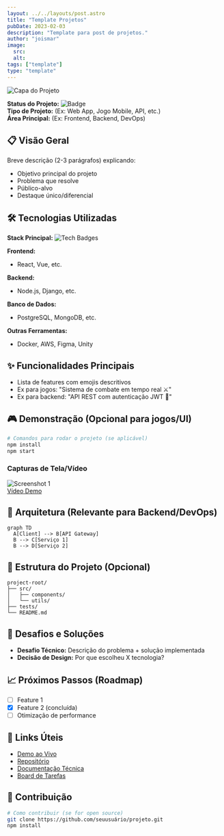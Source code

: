 ```yaml
---
layout: ../../layouts/post.astro
title: "Template Projetos"
pubDate: 2023-02-03
description: "Template para post de projetos."
author: "joismar"
image:
  src:
  alt:
tags: ["template"]
type: "template"
---
```

![Capa do Projeto](https://placehold.co/736x200)

**Status do Projeto:** ![Badge](https://img.shields.io/badge/Status-Em%20Desenvolvimento-green)  
**Tipo de Projeto:** (Ex: Web App, Jogo Mobile, API, etc.)  
**Área Principal:** (Ex: Frontend, Backend, DevOps)

## 📋 Visão Geral
Breve descrição (2-3 parágrafos) explicando:
- Objetivo principal do projeto
- Problema que resolve
- Público-alvo
- Destaque único/diferencial

## 🛠️ Tecnologias Utilizadas
**Stack Principal:** ![Tech Badges](https://img.shields.io/badge/Node.js-43853D?style=flat&logo=node.js&logoColor=white)

**Frontend:**  
- React, Vue, etc.

**Backend:**  
- Node.js, Django, etc.

**Banco de Dados:**  
- PostgreSQL, MongoDB, etc.

**Outras Ferramentas:**  
- Docker, AWS, Figma, Unity

## ✨ Funcionalidades Principais
- Lista de features com emojis descritivos
- Ex para jogos: "Sistema de combate em tempo real ⚔️"
- Ex para backend: "API REST com autenticação JWT 🔐"

## 🎮 Demonstração (Opcional para jogos/UI)
```bash
# Comandos para rodar o projeto (se aplicável)
npm install
npm start
```

### Capturas de Tela/Vídeo
![Screenshot 1](/caminho/screenshot1.jpg)  
[Vídeo Demo](https://youtube.com/embed/xyz)

## 🧩 Arquitetura (Relevante para Backend/DevOps)
```mermaid
graph TD
  A[Client] --> B[API Gateway]
  B --> C[Serviço 1]
  B --> D[Serviço 2]
```

## 📂 Estrutura do Projeto (Opcional)
```
project-root/
├── src/
│   ├── components/
│   └── utils/
├── tests/
└── README.md
```

## 🚀 Desafios e Soluções
- **Desafio Técnico:** Descrição do problema + solução implementada
- **Decisão de Design:** Por que escolheu X tecnologia?

## 📈 Próximos Passos (Roadmap)
- [ ] Feature 1
- [x] Feature 2 (concluída)
- [ ] Otimização de performance

## 🔗 Links Úteis
- [Demo ao Vivo](https://)
- [Repositório](https://github.com/seusuario/projeto)
- [Documentação Técnica](https://)
- [Board de Tarefas](https://trello.com/b/xyz)

## 🤝 Contribuição
```bash
# Como contribuir (se for open source)
git clone https://github.com/seuusuário/projeto.git
npm install
```